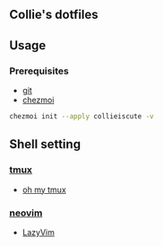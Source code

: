 Collie's dotfiles
---

## Usage

### Prerequisites
- [git](https://github.com/git/git)
- [chezmoi](https://github.com/twpayne/chezmoi)

```bash
chezmoi init --apply collieiscute -v
```

## Shell setting
### [tmux](https://github.com/tmux/tmux) 
- [oh my tmux](https://github.com/gpakosz/.tmux)
### [neovim](https://github.com/neovim/neovim)
- [LazyVim](https://github.com/LazyVim/LazyVim) 
